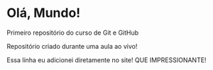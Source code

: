 # Olá, Mundo!
Primeiro repositório do curso de Git e GitHub

Repositório criado durante uma aula ao vivo!

Essa linha  eu adicionei diretamente no site!  QUE IMPRESSIONANTE!
